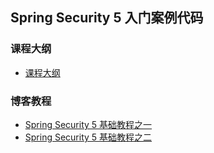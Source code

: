 ## Spring Security 5 入门案例代码

### 课程大纲

- [课程大纲](./docs/课程大纲.md)

### 博客教程

- [Spring Security 5 基础教程之一](https://www.techgrow.cn/posts/935cdb32.html)
- [Spring Security 5 基础教程之二](https://www.techgrow.cn/posts/1e45eb31.html)
